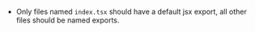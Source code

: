 - Only files named `index.tsx` should have a default jsx export, all other files should be named exports.